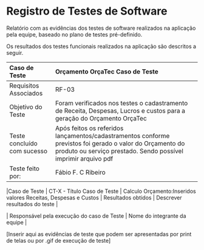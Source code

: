 # Registro de Testes de Software

Relatório com as evidências dos testes de software realizados na aplicação pela equipe, baseado no plano de testes pré-definido.

Os resultados dos testes funcionais realizados na aplicação são descritos a seguir.

  |Caso de Teste    | Orçamento OrçaTec Caso de Teste |
  |:---|:---|
  | Requisitos Associados | RF-03|
  | Objetivo do Teste |  Foram verificados nos testes  o cadastramento de Receita, Despesas, Lucros e custos  para a geração do Orçamento OrçaTec |
  | Teste concluído com sucesso | Após feitos os referidos lançamentos/cadastramentos conforme previstos foi gerado o valor do Orçamento do produto ou serviço prestado. Sendo possível imprimir arquivo pdf |
  | Teste feito por: | Fábio F. C Ribeiro


|Caso de Teste    | CT-X - Título Caso de Teste |
Calculo Orçamento:Inseridos valores Receitas, Despesas e Custos
| Resultados obtidos | Descrever resultados do teste  |

| Responsável pela execução do caso de Teste | Nome do integrante da equipe |

[Inserir aqui as evidências de teste que podem ser apresentadas por print de telas ou por .gif de execução de teste]
